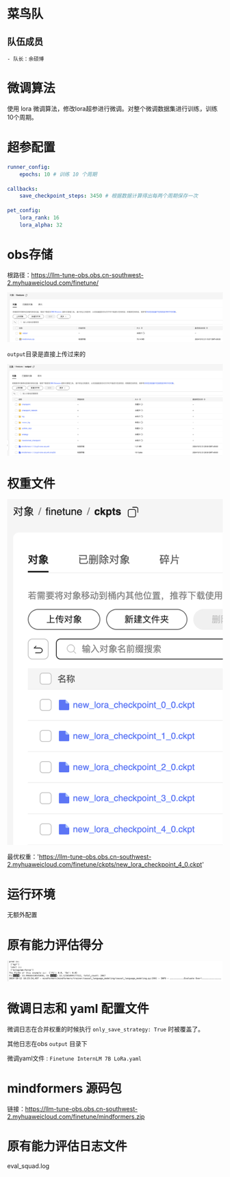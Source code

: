 # 菜鸟队

## 队伍成员
    - 队长：余硕博

# 微调算法

使用 lora 微调算法，修改lora超参进行微调。对整个微调数据集进行训练，训练10个周期。

# 超参配置

```yaml
runner_config:
    epochs: 10 # 训练 10 个周期

callbacks: 
    save_checkpoint_steps: 3450 # 根据数据计算得出每两个周期保存一次

pet_config:
    lora_rank: 16
    lora_alpha: 32 
```


# obs存储

根路径：https://llm-tune-obs.obs.cn-southwest-2.myhuaweicloud.com/finetune/

![OBS](./obs.png)


`output`目录是直接上传过来的

![output](./output.png)


# 权重文件

![ckpts](./ckpts.png)

最优权重：'https://llm-tune-obs.obs.cn-southwest-2.myhuaweicloud.com/finetune/ckpts/new_lora_checkpoint_4_0.ckpt'

# 运行环境

无额外配置

# 原有能力评估得分

![得分](./score.png)


# 微调日志和 yaml 配置文件

微调日志在合并权重的时候执行 `only_save_strategy: True` 时被覆盖了。

其他日志在obs `output` 目录下

微调yaml文件 : `Finetune InternLM 7B LoRa.yaml`

# mindformers 源码包

链接：https://llm-tune-obs.obs.cn-southwest-2.myhuaweicloud.com/finetune/mindformers.zip

# 原有能力评估日志文件

  eval_squad.log